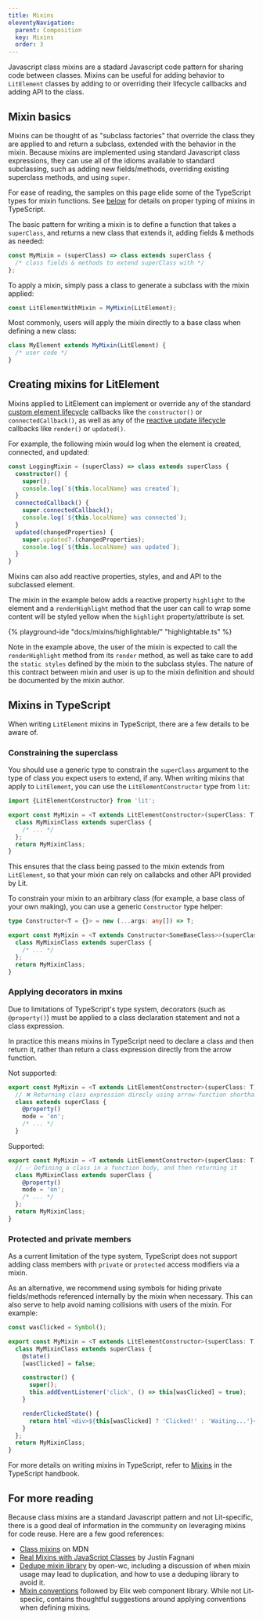 ```yaml
---
title: Mixins
eleventyNavigation:
  parent: Composition
  key: Mixins
  order: 3
---
```


Javascript class mixins are a stadard Javascript code pattern for sharing code
between classes. Mixins can be useful for adding behavior to `LitElement`
classes by adding to or overriding their lifecycle callbacks and adding API to
the class.

## Mixin basics

Mixins can be thought of as "subclass factories" that override the class they
are applied to and return a subclass, extended with the behavior in the mixin.
Because mixins are implemented using standard Javascript class expressions, they
can use all of the idioms available to standard subclassing, such as adding new
fields/methods, overriding existing superclass methods, and using `super`.

<div class="alert alert-info">

For ease of reading, the samples on this page elide some of the TypeScript types
for mixin functions. See [below](#mixins-in-typescript) for details on proper
typing of mixins in TypeScript.

</div>

The basic pattern for writing a mixin is to define a function that takes a
`superClass`, and returns a new class that extends it, adding fields & methods
as needed:

```ts
const MyMixin = (superClass) => class extends superClass {
  /* class fields & methods to extend superClass with */
};
```

To apply a mixin, simply pass a class to generate a subclass with the mixin
applied:

```ts
const LitElementWithMixin = MyMixin(LitElement);
```

Most commonly, users will apply the mixin directly to a base class when defining
a new class:

```ts
class MyElement extends MyMixin(LitElement) {
  /* user code */
}
```

## Creating mixins for LitElement

Mixins applied to LitElement can implement or override any of the standard
[custom element lifecycle](../components/lifecycle/#custom-element-lifecycle)
callbacks like the `constructor()` or `connectedCallback()`, as well as any of
the [reactive update lifecycle](../components/lifecycle/#reactive-update-cycle)
callbacks like `render()` or `updated()`.

For example, the following mixin would log when the element is created,
connected, and updated:

```ts
const LoggingMixin = (superClass) => class extends superClass {
  constructor() {
    super();
    console.log(`${this.localName} was created`);
  }
  connectedCallback() {
    super.connectedCallback();
    console.log(`${this.localName} was connected`);
  }
  updated(changedProperties) {
    super.updated?.(changedProperties);
    console.log(`${this.localName} was updated`);
  }
}
```

Mixins can also add reactive properties, styles, and and API to the subclassed
element.

The mixin in the example below adds a reactive property `highlight` to the
element and a `renderHighlight` method that the user can call to wrap some
content will be styled yellow when the `highlight` property/attribute is set.

{% playground-ide "docs/mixins/highlightable/" "highlightable.ts" %}

Note in the example above, the user of the mixin is expected to call the
`renderHighlight` method from its `render` method, as well as take care to add
the `static styles` defined by the mixin to the subclass styles. The nature of
this contract between mixin and user is up to the mixin definition and should be
documented by the mixin author.

## Mixins in TypeScript

When writing `LitElement` mixins in TypeScript, there are a few details to be
aware of.

### Constraining the superclass

You should use a generic type to constrain the `superClass` argument to the type
of class you expect users to extend, if any. When writing mixins that apply to
`LitElement`, you can use the `LitElementConstructor` type from `lit`:

```ts
import {LitElementConstructor} from 'lit';

export const MyMixin = <T extends LitElementConstructor>(superClass: T) => {
  class MyMixinClass extends superClass {
    /* ... */
  };
  return MyMixinClass;
}
```

This ensures that the class being passed to the mixin extends from `LitElement`,
so that your mixin can rely on callabcks and other API provided by Lit.

To constrain your mixin to an arbitrary class (for example, a base class of your
own making), you can use a generic `Constructor` type helper:

```ts
type Constructor<T = {}> = new (...args: any[]) => T;

export const MyMixin = <T extends Constructor<SomeBaseClass>>(superClass: T) => {
  class MyMixinClass extends superClass {
    /* ... */
  };
  return MyMixinClass;
}

```

### Applying decorators in mxins

Due to limitations of TypeScript's type system, decorators (such as
`@property()`) must be applied to a class declaration statement and not a class
expression.

In practice this means mixins in TypeScript need to declare a class
and then return it, rather than return a class expression directly from the
arrow function.

Not supported:
```ts
export const MyMixin = <T extends LitElementConstructor>(superClass: T) =>
  // ❌ Returning class expression direcly using arrow-function shorthand
  class extends superClass {
    @property()
    mode = 'on';
    /* ... */
  }
```

Supported:
```ts
export const MyMixin = <T extends LitElementConstructor>(superClass: T) => {
  // ✅ Defining a class in a function body, and then returning it
  class MyMixinClass extends superClass {
    @property()
    mode = 'on';
    /* ... */
  };
  return MyMixinClass;
}
```

### Protected and private members

As a current limitation of the type system, TypeScript does not support adding
class members with `private` or `protected` access modifiers via a mixin.

As an alternative, we recommend using symbols for hiding private fields/methods
referenced internally by the mixin when necessary. This can also serve to help
avoid naming collisions with users of the mixin. For example:

```ts
const wasClicked = Symbol();

export const MyMixin = <T extends LitElementConstructor>(superClass: T) => {
  class MyMixinClass extends superClass {
    @state()
    [wasClicked] = false;

    constructor() {
      super();
      this.addEventListener('click', () => this[wasClicked] = true);
    }

    renderClickedState() {
      return html`<div>${this[wasClicked] ? 'Clicked!' : 'Waiting...'}</div>`;
    }
  };
  return MyMixinClass;
}
```

For more details on writing mixins in TypeScript, refer to
[Mixins](https://www.typescriptlang.org/docs/handbook/mixins.html) in the
TypeScript handbook.

## For more reading

Because class mixins are a standard Javascript pattern and not Lit-specific,
there is a good deal of information in the community on leveraging mixins for
code reuse. Here are a few good references:

* [Class mixins](https://developer.mozilla.org/en-US/docs/Web/JavaScript/Reference/Classes#mix-ins) on MDN
* [Real Mixins with JavaScript
  Classes](https://justinfagnani.com/2015/12/21/real-mixins-with-javascript-classes/)
  by Justin Fagnani
* [Dedupe mixin library](https://open-wc.org/docs/development/dedupe-mixin/) by
  open-wc, including a discussion of when mixin usage may lead to duplication,
  and how to use a deduping library to avoid it.
* [Mixin conventions](https://component.kitchen/elix/mixins) followed by Elix
  web component library. While not Lit-speciic, contains thoughtful suggestions
  around applying conventions when defining mixins.
